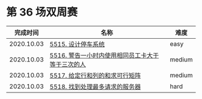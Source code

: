 # 第 36 场双周赛

**完成时间**|**名称**|**难度**
------------|--------|------------
2020.10.03|[5515. 设计停车系统](./5515.%20设计停车系统)|easy
2020.10.03|[5516. 警告一小时内使用相同员工卡大于等于三次的人](./5516.%20警告一小时内使用相同员工卡大于等于三次的人)|medium
2020.10.03|[5517. 给定行和列的和求可行矩阵](./5517.%20给定行和列的和求可行矩阵)|medium
2020.10.03|[5518. 找到处理最多请求的服务器](./5518.%20找到处理最多请求的服务器)|hard
